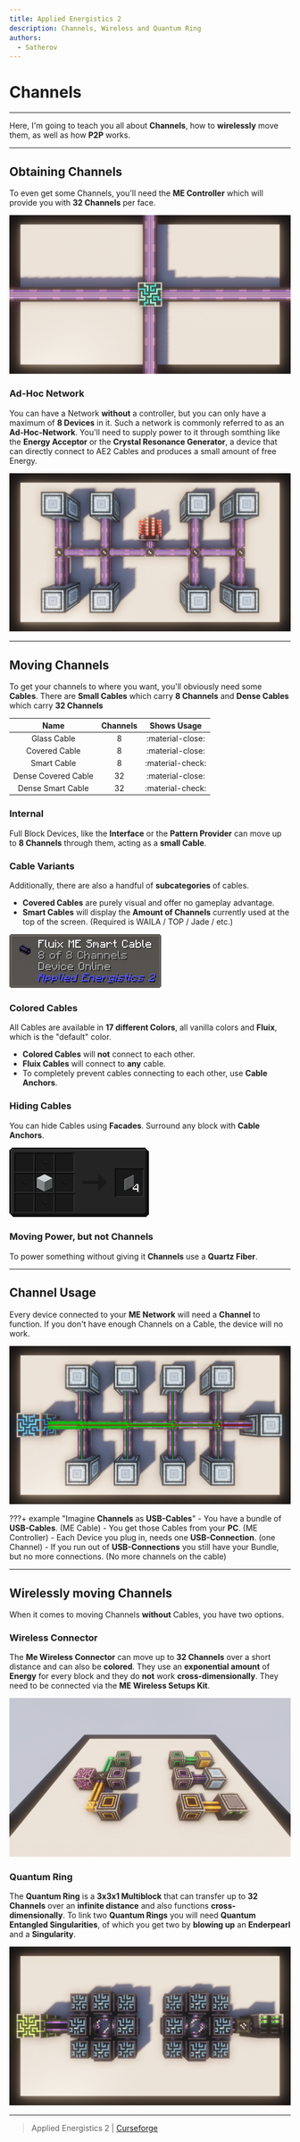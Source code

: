 ```yaml
---
title: Applied Energistics 2
description: Channels, Wireless and Quantum Ring
authors:
  - Satherov
---
```


# Channels

---

Here, I'm going to teach you all about **Channels**, how to **wirelessly** move them, as well as how **P2P** works.

---

## Obtaining Channels

To even get some Channels, you'll need the **ME Controller** which will provide you with **32 Channels** per face.

![](img/obtainingChannels.png)

### Ad-Hoc Network

You can have a Network **without** a controller, but you can only have a maximum of **8 Devices** in it. Such a network is commonly referred to as an **Ad-Hoc-Network**. You'll need to supply power to it through somthing like the **Energy Acceptor** or the **Crystal Resonance Generator**, a device that can directly connect to AE2 Cables and produces a small amount of free Energy.

![](img/ad-hoc-network.png)

---

## Moving Channels

To get your channels to where you want, you'll obviously need some **Cables**. There are **Small Cables** which carry **8 Channels** and **Dense Cables** which carry **32 Channels**

|        Name         | Channels |    Shows Usage    |
|:-------------------:|:--------:|:-----------------:|
|     Glass Cable     |    8     | :material-close:  |
|    Covered Cable    |    8     | :material-close:  |
|     Smart Cable     |    8     | :material-check:  |
| Dense Covered Cable |    32    | :material-close:  |
|  Dense Smart Cable  |    32    | :material-check:  |

### Internal
Full Block Devices, like the **Interface** or the **Pattern Provider** can move up to **8 Channels** through them, acting as a **small Cable**.

### Cable Variants
Additionally, there are also a handful of **subcategories** of cables.

- **Covered Cables** are purely visual and offer no gameplay advantage.
- **Smart Cables** will display the **Amount of Channels** currently used at the top of the screen. (Required is WAILA / TOP / Jade / etc.)

![](img/jade.png)

### Colored Cables
All Cables are available in **17 different Colors**, all vanilla colors and **Fluix**, which is the "default" color.

- **Colored Cables** will **not** connect to each other.
- **Fluix Cables** will connect to **any** cable.
- To completely prevent cables connecting to each other, use **Cable Anchors**.

### Hiding Cables
You can hide Cables using **Facades**. Surround any block with **Cable Anchors**.

![](img/facadeRecipe.png)

### Moving Power, but not Channels
To power something without giving it **Channels** use a **Quartz Fiber**.

---

## Channel Usage

Every device connected to your **ME Network** will need a **Channel** to function. If you don't have enough Channels on a Cable, the device will no work.

![](img/channelUsage.png)

???+ example "Imagine **Channels** as **USB-Cables**"
    - You have a bundle of **USB-Cables**. (ME Cable)
    - You get those Cables from your **PC**. (ME Controller)
    - Each Device you plug in, needs one **USB-Connection**. (one Channel)
    - If you run out of **USB-Connections** you still have your Bundle, but no more connections. (No more channels on the cable)

---

## Wirelessly moving Channels

When it comes to moving Channels **without** Cables, you have two options.

### Wireless Connector
The **Me Wireless Connector** can move up to **32 Channels** over a short distance and can also be **colored**. They use an **exponential amount** of **Energy** for every block and they do **not** work **cross-dimensionally**. They need to be connected via the **ME Wireless Setups Kit**.

![](img/wirelessConnectors.png)

### Quantum Ring
The **Quantum Ring** is a **3x3x1 Multiblock** that can transfer up to **32 Channels** over an **infinite distance** and also functions **cross-dimensionally**. To link two **Quantum Rings** you will need **Quantum Entangled Singularities**, of which you get two by **blowing up** an **Enderpearl** and a **Singularity**.

![](img/quantumRing.png)

---

> Applied Energistics 2 | [Curseforge](https://www.curseforge.com/minecraft/mc-mods/applied-energistics-2)